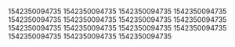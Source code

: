 1542350094735
1542350094735
1542350094735
1542350094735
1542350094735
1542350094735
1542350094735
1542350094735
1542350094735
1542350094735
1542350094735
1542350094735
1542350094735
1542350094735
1542350094735